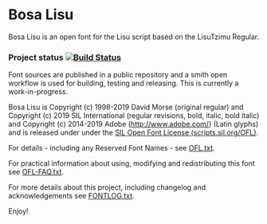# Bosa Lisu

Bosa Lisu is an open font for the Lisu script based on the LisuTzimu Regular.

### Project status [![Build Status](http://build.palaso.org/app/rest/builds/buildType:Fonts_Bosa/statusIcon)](http://build.palaso.org/viewType.html?buildTypeId=Fonts_Bosa&guest=1)
Font sources are published in a public repository and a smith open workflow is used for building, testing and releasing. This is currently a work-in-progress.

Bosa Lisu is Copyright (c) 1998-2019 David Morse (original regular) and Copyright (c) 2019 SIL International (regular revisions, bold, italic, bold italic) and Copyright (c) 2014-2019 Adobe (http://www.adobe.com/) (Latin glyphs) and is released under under the [SIL Open Font License (scripts.sil.org/OFL)](http://scripts.sil.org/OFL).

For details - including any Reserved Font Names - see [OFL.txt](OFL.txt).  

For practical information about using, modifying and redistributing this font see [OFL-FAQ.txt](OFL-FAQ.txt).

For more details about this project, including changelog and acknowledgements see [FONTLOG.txt](FONTLOG.txt).

Enjoy!
